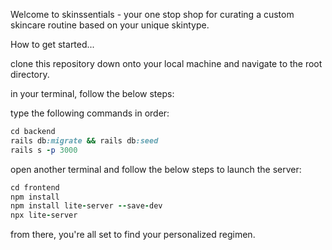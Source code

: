 Welcome to skinssentials - your one stop shop for curating a custom skincare routine based on your unique skintype.

How to get started...

clone this repository down onto your local machine and navigate to the root directory.

in your terminal, follow the below steps:

type the following commands in order: 
```ruby
cd backend
rails db:migrate && rails db:seed
rails s -p 3000
```
open another terminal and follow the below steps to launch the server: 
```ruby
cd frontend
npm install
npm install lite-server --save-dev
npx lite-server
```
from there, you're all set to find your personalized regimen.

